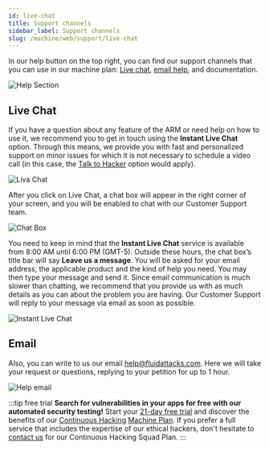 ```yaml
---
id: live-chat
title: Support channels
sidebar_label: Support channels
slug: /machine/web/support/live-chat
---
```


In our help button on the top right,
you can find our support channels
that you can use in our machine plan:
[Live chat](/machine/web/support/live-chat#live-chat),
[email help](/machine/web/support/live-chat#email),
and documentation.

![Help Section](https://res.cloudinary.com/fluid-attacks/image/upload/v1674762369/docs/web/support/help_button.png)

## Live Chat

If you have a question about any
feature of the ARM or need help
on how to use it, we recommend
you to get in touch using the
**Instant Live Chat** option.
Through this means, we provide you
with fast and personalized support
on minor issues for which it is not
necessary to schedule a video call
(in this case, the
[Talk to Hacker](/squad/support/talk-hacker)
option would apply).

![Liva Chat](https://res.cloudinary.com/fluid-attacks/image/upload/v1674764206/docs/web/support/livechat.png)

After you click on Live Chat,
a chat box will appear in the
right corner of your screen,
and you will be enabled to chat
with our Customer Support team.

![Chat Box](https://res.cloudinary.com/fluid-attacks/image/upload/v1672240150/docs/web/support/live_chat.png)

You need to keep in mind
that the **Instant Live Chat**
service is available from
8:00 AM until 6:00 PM (GMT-5).
Outside these hours,
the chat box’s title bar will
say **Leave us a message**.
You will be asked
for your email address,
the applicable product and
the kind of help you need.
You may then type your
message and send it.
Since email communication is
much slower than chatting,
we recommend that you provide
us with as much details as you
can about the problem you are having.
Our Customer Support will reply
to your message via email as
soon as possible.

![Instant Live Chat](https://res.cloudinary.com/fluid-attacks/image/upload/v1672165984/docs/web/support/leave_ms.png)

## Email

Also,
you can write to us our email help@fluidattacks.com.
Here we will take your request or questions,
replying to your petition for up to 1 hour.

![Help email](https://res.cloudinary.com/fluid-attacks/image/upload/v1674765264/docs/web/support/helpemail.png)

:::tip free trial
**Search for vulnerabilities in your apps for free
with our automated security testing!**
Start your [21-day free trial](https://app.fluidattacks.com/SignUp)
and discover the benefits of our [Continuous Hacking](https://fluidattacks.com/services/continuous-hacking/)
[Machine Plan](https://fluidattacks.com/plans/).
If you prefer a full service
that includes the expertise of our ethical hackers,
don't hesitate to [contact us](https://fluidattacks.com/contact-us/)
for our Continuous Hacking Squad Plan.
:::
